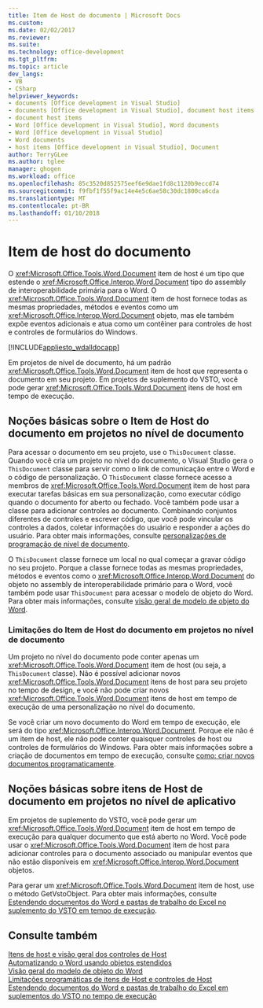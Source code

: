```yaml
---
title: Item de Host de documento | Microsoft Docs
ms.custom: 
ms.date: 02/02/2017
ms.reviewer: 
ms.suite: 
ms.technology: office-development
ms.tgt_pltfrm: 
ms.topic: article
dev_langs:
- VB
- CSharp
helpviewer_keywords:
- documents [Office development in Visual Studio]
- documents [Office development in Visual Studio], document host items
- document host items
- Word [Office development in Visual Studio], Word documents
- Word [Office development in Visual Studio]
- Word documents
- host items [Office development in Visual Studio], Document
author: TerryGLee
ms.author: tglee
manager: ghogen
ms.workload: office
ms.openlocfilehash: 85c3520d852575eef6e9dae1fd8c1120b9eccd74
ms.sourcegitcommit: f9fbf1f55f9ac14e4e5c6ae58c30dc1800ca6cda
ms.translationtype: MT
ms.contentlocale: pt-BR
ms.lasthandoff: 01/10/2018
---
```

# <a name="document-host-item"></a>Item de host do documento
  O <xref:Microsoft.Office.Tools.Word.Document> item de host é um tipo que estende o <xref:Microsoft.Office.Interop.Word.Document> tipo do assembly de interoperabilidade primária para o Word. O <xref:Microsoft.Office.Tools.Word.Document> item de host fornece todas as mesmas propriedades, métodos e eventos como um <xref:Microsoft.Office.Interop.Word.Document> objeto, mas ele também expõe eventos adicionais e atua como um contêiner para controles de host e controles de formulários do Windows.  
  
 [!INCLUDE[appliesto_wdalldocapp](../vsto/includes/appliesto-wdalldocapp-md.md)]  
  
 Em projetos de nível de documento, há um padrão <xref:Microsoft.Office.Tools.Word.Document> item de host que representa o documento em seu projeto. Em projetos de suplemento do VSTO, você pode gerar <xref:Microsoft.Office.Tools.Word.Document> itens de host em tempo de execução.  
  
## <a name="understanding-the-document-host-item-in-document-level-projects"></a>Noções básicas sobre o Item de Host do documento em projetos no nível de documento  
 Para acessar o documento em seu projeto, use o `ThisDocument` classe. Quando você cria um projeto no nível do documento, o Visual Studio gera o `ThisDocument` classe para servir como o link de comunicação entre o Word e o código de personalização. O `ThisDocument` classe fornece acesso a membros de <xref:Microsoft.Office.Tools.Word.Document> item de host para executar tarefas básicas em sua personalização, como executar código quando o documento for aberto ou fechado. Você também pode usar a classe para adicionar controles ao documento. Combinando conjuntos diferentes de controles e escrever código, que você pode vincular os controles a dados, coletar informações do usuário e responder a ações do usuário. Para obter mais informações, consulte [personalizações de programação de nível de documento](../vsto/programming-document-level-customizations.md).  
  
 O `ThisDocument` classe fornece um local no qual começar a gravar código no seu projeto. Porque a classe fornece todas as mesmas propriedades, métodos e eventos como o <xref:Microsoft.Office.Interop.Word.Document> do objeto no assembly de interoperabilidade primário para o Word, você também pode usar `ThisDocument` para acessar o modelo de objeto do Word. Para obter mais informações, consulte [visão geral de modelo de objeto do Word](../vsto/word-object-model-overview.md).  
  
### <a name="limitations-of-the-document-host-item-in-document-level-projects"></a>Limitações do Item de Host do documento em projetos no nível de documento  
 Um projeto no nível do documento pode conter apenas um <xref:Microsoft.Office.Tools.Word.Document> item de host (ou seja, a `ThisDocument` classe). Não é possível adicionar novos <xref:Microsoft.Office.Tools.Word.Document> itens de host para seu projeto no tempo de design, e você não pode criar novos <xref:Microsoft.Office.Tools.Word.Document> itens de host em tempo de execução de uma personalização no nível do documento.  
  
 Se você criar um novo documento do Word em tempo de execução, ele será do tipo <xref:Microsoft.Office.Interop.Word.Document>. Porque ele não é um item de host, ele não pode conter quaisquer controles de host ou controles de formulários do Windows. Para obter mais informações sobre a criação de documentos em tempo de execução, consulte [como: criar novos documentos programaticamente](../vsto/how-to-programmatically-create-new-documents.md).  
  
## <a name="understanding-document-host-items-in-application-level-projects"></a>Noções básicas sobre itens de Host de documento em projetos no nível de aplicativo  
 Em projetos de suplemento do VSTO, você pode gerar um <xref:Microsoft.Office.Tools.Word.Document> item de host em tempo de execução para qualquer documento que está aberto no Word. Você pode usar o <xref:Microsoft.Office.Tools.Word.Document> item de host para adicionar controles para o documento associado ou manipular eventos que não estão disponíveis em <xref:Microsoft.Office.Interop.Word.Document> objetos.  
  
 Para gerar um <xref:Microsoft.Office.Tools.Word.Document> item de host, use o método GetVstoObject. Para obter mais informações, consulte [Estendendo documentos do Word e pastas de trabalho do Excel no suplemento do VSTO em tempo de execução](../vsto/extending-word-documents-and-excel-workbooks-in-vsto-add-ins-at-run-time.md).  
  
## <a name="see-also"></a>Consulte também  
 [Itens de host e visão geral dos controles de Host](../vsto/host-items-and-host-controls-overview.md)   
 [Automatizando o Word usando objetos estendidos](../vsto/automating-word-by-using-extended-objects.md)   
 [Visão geral do modelo de objeto do Word](../vsto/word-object-model-overview.md)   
 [Limitações programáticas de itens de Host e controles de Host](../vsto/programmatic-limitations-of-host-items-and-host-controls.md)   
 [Estendendo documentos do Word e pastas de trabalho do Excel em suplementos do VSTO no tempo de execução](../vsto/extending-word-documents-and-excel-workbooks-in-vsto-add-ins-at-run-time.md)  
  
  